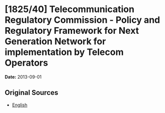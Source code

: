 # [1825/40] Telecommunication Regulatory Commission - Policy and Regulatory Framework for Next Generation Network for implementation by Telecom Operators

**Date:** 2013-09-01

## Original Sources

- [English](https://documents.gov.lk/view/extra-gazettes/2013/9/1825-40_E.pdf)
